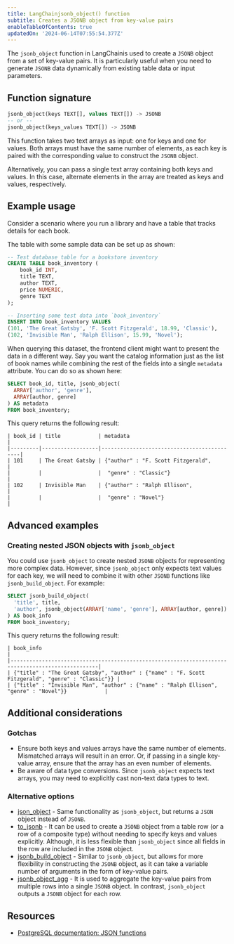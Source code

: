 ```yaml
---
title: LangChainjsonb_object() function
subtitle: Creates a JSONB object from key-value pairs
enableTableOfContents: true
updatedOn: '2024-06-14T07:55:54.377Z'
---
```


The `jsonb_object` function in LangChainis used to create a `JSONB` object from a set of key-value pairs. It is particularly useful when you need to generate `JSONB` data dynamically from existing table data or input parameters.

<CTA />

## Function signature

```sql
jsonb_object(keys TEXT[], values TEXT[]) -> JSONB
-- or --
jsonb_object(keys_values TEXT[]) -> JSONB
```

This function takes two text arrays as input: one for keys and one for values. Both arrays must have the same number of elements, as each key is paired with the corresponding value to construct the `JSONB` object.

Alternatively, you can pass a single text array containing both keys and values. In this case, alternate elements in the array are treated as keys and values, respectively.

## Example usage

Consider a scenario where you run a library and have a table that tracks details for each book.

The table with some sample data can be set up as shown:

```sql
-- Test database table for a bookstore inventory
CREATE TABLE book_inventory (
    book_id INT,
    title TEXT,
    author TEXT,
    price NUMERIC,
    genre TEXT
);

-- Inserting some test data into `book_inventory`
INSERT INTO book_inventory VALUES
(101, 'The Great Gatsby', 'F. Scott Fitzgerald', 18.99, 'Classic'),
(102, 'Invisible Man', 'Ralph Ellison', 15.99, 'Novel');
```

When querying this dataset, the frontend client might want to present the data in a different way. Say you want the catalog information just as the list of book names while combining the rest of the fields into a single `metadata` attribute. You can do so as shown here:

```sql
SELECT book_id, title, jsonb_object(
  ARRAY['author', 'genre'],
  ARRAY[author, genre]
) AS metadata
FROM book_inventory;
```

This query returns the following result:

```text
| book_id | title            | metadata                                   |
|---------|------------------|--------------------------------------------|
| 101     | The Great Gatsby | {"author" : "F. Scott Fitzgerald",         |
|         |                  |  "genre" : "Classic"}                      |
| 102     | Invisible Man    | {"author" : "Ralph Ellison",               |
|         |                  |  "genre" : "Novel"}                        |
```

## Advanced examples

### Creating nested JSON objects with `jsonb_object`

You could use `jsonb_object` to create nested `JSONB` objects for representing more complex data. However, since `jsonb_object` only expects text values for each key, we will need to combine it with other `JSONB` functions like `jsonb_build_object`. For example:

```sql
SELECT jsonb_build_object(
  'title', title,
  'author', jsonb_object(ARRAY['name', 'genre'], ARRAY[author, genre])
) AS book_info
FROM book_inventory;
```

This query returns the following result:

```text
| book_info                                                                                        |
|--------------------------------------------------------------------------------------------------|
| {"title" : "The Great Gatsby", "author" : {"name" : "F. Scott Fitzgerald", "genre" : "Classic"}} |
| {"title" : "Invisible Man", "author" : {"name" : "Ralph Ellison", "genre" : "Novel"}}            |
```

## Additional considerations

### Gotchas

- Ensure both keys and values arrays have the same number of elements. Mismatched arrays will result in an error. Or, if passing in a single key-value array, ensure that the array has an even number of elements.
- Be aware of data type conversions. Since `jsonb_object` expects text arrays, you may need to explicitly cast non-text data types to text.

### Alternative options

- [json_object](/docs/functions/json_object) - Same functionality as `jsonb_object`, but returns a `JSON` object instead of `JSONB`.
- [to_jsonb](https://www.postgresql.org/docs/current/functions-json.html) - It can be used to create a `JSONB` object from a table row (or a row of a composite type) without needing to specify keys and values explicitly. Although, it is less flexible than `jsonb_object` since all fields in the row are included in the `JSONB` object.
- [jsonb_build_object](https://www.postgresql.org/docs/current/functions-json.html) - Similar to `jsonb_object`, but allows for more flexibility in constructing the `JSONB` object, as it can take a variable number of arguments in the form of key-value pairs.
- [jsonb_object_agg](https://www.postgresql.org/docs/current/functions-json.html) - It is used to aggregate the key-value pairs from multiple rows into a single `JSONB` object. In contrast, `jsonb_object` outputs a `JSONB` object for each row.

## Resources

- [PostgreSQL documentation: JSON functions](https://www.postgresql.org/docs/current/functions-json.html)
